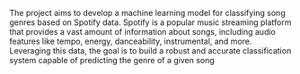 The project aims to develop a machine learning model for classifying song genres based
on Spotify data. Spotify is a popular music streaming platform that provides a vast
amount of information about songs, including audio features like tempo, energy,
danceability, instrumental, and more. Leveraging this data, the goal is to build a robust
and accurate classification system capable of predicting the genre of a given song
